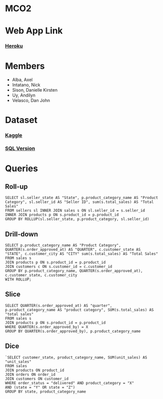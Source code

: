 # MCO2

# Web App Link

### [Heroku](URL_HERE)

# Members

- Alba, Axel
- Intatano, Nick
- Sison, Danielle Kirsten
- Uy, Andilyn
- Velasco, Dan John

# Dataset

### [Kaggle](https://www.kaggle.com/olistbr/brazilian-ecommerce?select=olist_orders_dataset.csv)

### [SQL Version](https://drive.google.com/file/d/1mjm5xCUcmxBu3JhpqU1KciseGw6SuRkf/view?usp=sharing)

# Queries

## Roll-up

```
SELECT sl.seller_state AS "State", p.product_category_name AS "Product Category", sl.seller_id AS "Seller ID", sum(s.total_sales) AS "Total Sales"
FROM sellers sl INNER JOIN sales s ON sl.seller_id = s.seller_id
INNER JOIN products p ON s.product_id = p.product_id
GROUP BY ROLLUP(sl.seller_state, p.product_category, sl.seller_id)
```

## Drill-down

```
SELECT p.product_category_name AS "Product Category", QUARTER(s.order_approved_at) AS "QUARTER", c.customer_state AS "STATE", c.customer_city AS "CITY" sum(s.total_sales) AS "Total Sales"
FROM sales s
JOIN products p ON s.product_id = p.product_id
JOIN customers c ON s.customer_id = c.customer_id
GROUP BY p.product_category_name, QUARTER(s.order_approved_at), c.customer_state, c.customer_city
WITH ROLLUP;
```

## Slice

```
SELECT QUARTER(s.order_approved_at) AS "quarter", p.product_category_name AS "product category", SUM(s.total_sales) AS "total sales"
FROM sales s
JOIN products p ON s.product_id = p.product_id
WHERE QUARTER(s.order_approved_by) = X
GROUP BY QUARTER(s.order_approved_by), p.product_category_name
```

## Dice

```
`SELECT customer_state, product_category_name, SUM(unit_sales) AS "unit_sales"
FROM sales
JOIN products ON product_id
JOIN orders ON order_id
JOIN customers ON customer_id
WHERE order_status = "delivered" AND product_category = "X"
AND (state = "Y" OR state = "Z")
GROUP BY state, product_category_name
```
